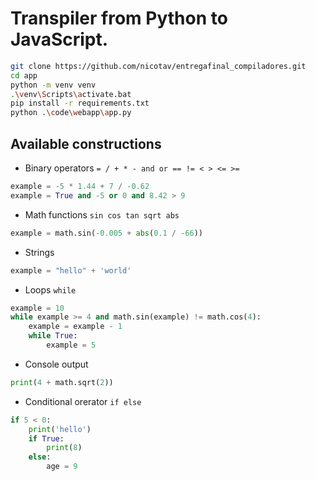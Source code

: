 # Transpiler from Python to JavaScript. 

```bash
git clone https://github.com/nicotav/entregafinal_compiladores.git
cd app
python -m venv venv
.\venv\Scripts\activate.bat
pip install -r requirements.txt
python .\code\webapp\app.py
```

## Available constructions
* Binary operators `= / + * - and or == != < > <= >=`
```python
example = -5 * 1.44 + 7 / -0.62
example = True and -5 or 0 and 8.42 > 9
```
* Math functions `sin cos tan sqrt abs`
```python
example = math.sin(-0.005 + abs(0.1 / -66))
```
* Strings
```python
example = "hello" + 'world'
```
* Loops `while`
```python
example = 10
while example >= 4 and math.sin(example) != math.cos(4):
    example = example - 1
    while True:
        example = 5
```
* Console output
```python
print(4 + math.sqrt(2))
```
* Conditional orerator `if else`
```python
if 5 < 0:
    print('hello')
    if True:
        print(8)
    else:
        age = 9
```
